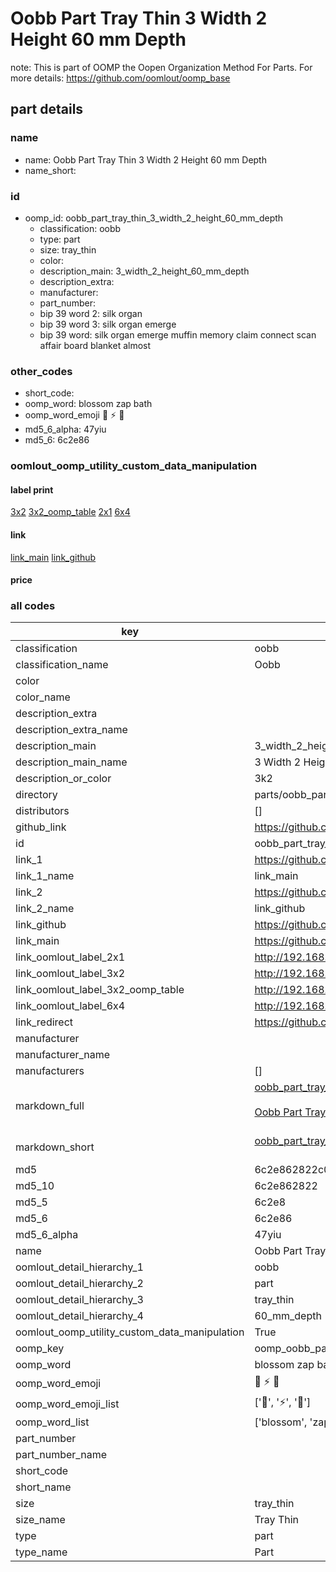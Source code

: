 # Oobb Part Tray Thin 3 Width 2 Height 60 mm Depth  

note: This is part of OOMP the Oopen Organization Method For Parts. For more details: https://github.com/oomlout/oomp_base

##  part details
  







### name
* name: Oobb Part Tray Thin 3 Width 2 Height 60 mm Depth
* name_short: 
### id
* oomp_id: oobb_part_tray_thin_3_width_2_height_60_mm_depth
  * classification: oobb
  * type: part
  * size: tray_thin
  * color: 
  * description_main: 3_width_2_height_60_mm_depth
  * description_extra: 
  * manufacturer: 
  * part_number: 
  * bip 39 word 2: silk organ
  * bip 39 word 3: silk organ emerge
  * bip 39 word: silk organ emerge muffin memory claim connect scan affair board blanket almost

### other_codes
* short_code: 
* oomp_word: blossom zap bath
* oomp_word_emoji :blossom: :zap: :bath:
* md5_6_alpha: 47yiu
* md5_6: 6c2e86






### oomlout_oomp_utility_custom_data_manipulation
#### label print
[3x2](http://192.168.1.245:1112/?label=oomp%2047yiu)
[3x2_oomp_table](http://192.168.1.108:1112/?label=oomp%2047yiu)
[2x1](http://192.168.1.242:1112/?label=oomp%2047yiu)
[6x4](http://192.168.1.55:1112/?label=oomp%2047yiu)    

#### link

[link_main](https://github.com/oomlout/oomlout_oomp_version_1_messy/tree/main/parts/oobb_part_tray_thin_3_width_2_height_60_mm_depth) [link_github](https://github.com/oomlout/oomlout_oomp_version_1_messy/tree/main/parts/oobb_part_tray_thin_3_width_2_height_60_mm_depth)                             

#### price







### all codes 
| key | value |  
| --- | --- |  
| classification | oobb |  
| classification_name | Oobb |  
| color |  |  
| color_name |  |  
| description_extra |  |  
| description_extra_name |  |  
| description_main | 3_width_2_height_60_mm_depth |  
| description_main_name | 3 Width 2 Height 60 mm Depth |  
| description_or_color | 3k2 |  
| directory | parts/oobb_part_tray_thin_3_width_2_height_60_mm_depth |  
| distributors | [] |  
| github_link | https://github.com/oomlout/oomlout_oomp_part_src/tree/main/parts/oobb_part_tray_thin_3_width_2_height_60_mm_depth |  
| id | oobb_part_tray_thin_3_width_2_height_60_mm_depth |  
| link_1 | https://github.com/oomlout/oomlout_oomp_version_1_messy/tree/main/parts/oobb_part_tray_thin_3_width_2_height_60_mm_depth |  
| link_1_name | link_main |  
| link_2 | https://github.com/oomlout/oomlout_oomp_version_1_messy/tree/main/parts/oobb_part_tray_thin_3_width_2_height_60_mm_depth |  
| link_2_name | link_github |  
| link_github | https://github.com/oomlout/oomlout_oomp_version_1_messy/tree/main/parts/oobb_part_tray_thin_3_width_2_height_60_mm_depth |  
| link_main | https://github.com/oomlout/oomlout_oomp_version_1_messy/tree/main/parts/oobb_part_tray_thin_3_width_2_height_60_mm_depth |  
| link_oomlout_label_2x1 | http://192.168.1.242:1112/?label=oomp%2047yiu |  
| link_oomlout_label_3x2 | http://192.168.1.245:1112/?label=oomp%2047yiu |  
| link_oomlout_label_3x2_oomp_table | http://192.168.1.108:1112/?label=oomp%2047yiu |  
| link_oomlout_label_6x4 | http://192.168.1.55:1112/?label=oomp%2047yiu |  
| link_redirect | https://github.com/oomlout/oomlout_oomp_version_1_messy/tree/main/parts/oobb_part_tray_thin_3_width_2_height_60_mm_depth |  
| manufacturer |  |  
| manufacturer_name |  |  
| manufacturers | [] |  
| markdown_full | [oobb_part_tray_thin_3_width_2_height_60_mm_depth](none)<br>[](none)<br>[Oobb Part Tray Thin 3 Width 2 Height 60 Mm Depth](none)<br><br> |  
| markdown_short | [oobb_part_tray_thin_3_width_2_height_60_mm_depth](none)<br><br> |  
| md5 | 6c2e862822c025e4a6c5791291671e44 |  
| md5_10 | 6c2e862822 |  
| md5_5 | 6c2e8 |  
| md5_6 | 6c2e86 |  
| md5_6_alpha | 47yiu |  
| name | Oobb Part Tray Thin 3 Width 2 Height 60 mm Depth |  
| oomlout_detail_hierarchy_1 | oobb |  
| oomlout_detail_hierarchy_2 | part |  
| oomlout_detail_hierarchy_3 | tray_thin |  
| oomlout_detail_hierarchy_4 | 60_mm_depth |  
| oomlout_oomp_utility_custom_data_manipulation | True |  
| oomp_key | oomp_oobb_part_tray_thin_3_width_2_height_60_mm_depth |  
| oomp_word | blossom zap bath |  
| oomp_word_emoji | :blossom: :zap: :bath: |  
| oomp_word_emoji_list | [':blossom:', ':zap:', ':bath:'] |  
| oomp_word_list | ['blossom', 'zap', 'bath'] |  
| part_number |  |  
| part_number_name |  |  
| short_code |  |  
| short_name |  |  
| size | tray_thin |  
| size_name | Tray Thin |  
| type | part |  
| type_name | Part |  
